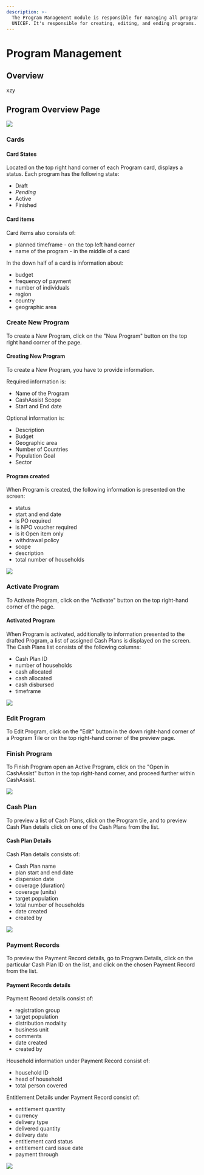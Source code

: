 ```yaml
---
description: >-
  The Program Management module is responsible for managing all programs held by
  UNICEF. It's responsible for creating, editing, and ending programs.
---
```


# Program Management

## Overview

xzy

## Program Overview Page

![](../../.gitbook/assets/image-2019-11-25-at-5.36.28-pm.png)

### Cards

#### Card States

Located on the top right hand corner of each Program card, displays a status. Each program has the following state:

* Draft
* _Pending_
* Active
* Finished

#### **Card items**

Card items also consists of:

* planned timeframe - on the top left hand corner
* name of the program - in the middle of a card

In the down half of a card is information about:

* budget
* frequency of payment
* number of individuals
* region
* country
* geographic area



### Create New Program

To create a New Program, click on the "New Program" button on the top right hand corner of the page.

#### Creating New Program

To create a New Program, you have to provide information. 

Required information is:

* Name of the Program
* CashAssist Scope
* Start and End date

Optional information is:

* Description
* Budget
* Geographic area
* Number of Countries
* Population Goal
* Sector

#### Program created

When Program is created, the following information is presented on the screen:

* status
* start and end date
* is PO required
* is NPO voucher required
* is it Open item only
* withdrawal policy
* scope
* description
* total number of households

![](../../.gitbook/assets/screen-recording-2019-11-25-at-05.37-pm.gif)

### Activate Program

To Activate Program, click on the "Activate" button on the top right-hand corner of the page.

#### Activated Program

When Program is activated, additionally to information presented to the drafted Program, a list of assigned Cash Plans is displayed on the screen. The Cash Plans list consists of the following columns:

* Cash Plan ID
* number of households
* cash allocated
* cash allocated
* cash disbursed
* timeframe

![](../../.gitbook/assets/screen-recording-2019-11-28-at-03.54-pm.gif)

### Edit Program

To Edit Program, click on the "Edit" button in the down right-hand corner of a Program Tile or on the top right-hand corner of the preview page.

### Finish Program

To Finish Program open an Active Program, click on the "Open in CashAssist" button in the top right-hand corner, and proceed further within CashAssist.

![](../../.gitbook/assets/screen-recording-2019-11-28-at-04.58-pm.gif)

### Cash Plan

To preview a list of Cash Plans, click on the Program tile, and to preview Cash Plan details click on one of the Cash Plans from the list.

#### **Cash Plan Details**

Cash Plan details consists of:

* Cash Plan name
* plan start and end date
* dispersion date
* coverage \(duration\)
* coverage \(units\)
* target population
* total number of households
* date created
* created by

![](../../.gitbook/assets/screen-recording-2019-12-05-at-05.00-pm.gif)

### Payment Records

To preview the Payment Record details, go to Program Details, click on the particular Cash Plan ID on the list, and click on the chosen Payment Record from the list.

#### Payment Records details

Payment Record details consist of:

* registration group
* target population
* distribution modality
* business unit
* comments
* date created
* created by

Household information under Payment Record consist of:

* household ID
* head of household
* total person covered

Entitlement Details under Payment Record consist of:

* entitlement quantity
* currency
* delivery type
* delivered quantity
* delivery date 
* entitlement card status
* entitlement card issue date
* payment through

![](../../.gitbook/assets/screen-recording-2019-11-28-at-05.36-pm.gif)

